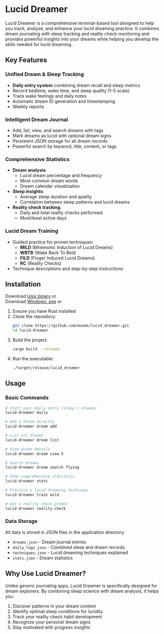 # Lucid Dreamer

Lucid Dreamer is a comprehensive terminal-based tool designed to help you track, analyze, and enhance your lucid dreaming practice. It combines dream journaling with sleep tracking and reality check monitoring and provides powerful insights into your dreams while helping you develop the skills needed for lucid dreaming.

## Key Features

### Unified Dream & Sleep Tracking
- **Daily entry system** combining dream recall and sleep metrics
- Record bedtime, wake time, and sleep quality (1-5 scale)
- Track wake feelings and daily notes
- Automatic dream ID generation and timestamping
- Weekly reports

### Intelligent Dream Journal
- Add, list, view, and search dreams with tags
- Mark dreams as lucid with optional dream signs
- Persistent JSON storage for all dream records
- Powerful search by keyword, title, content, or tags

### Comprehensive Statistics
- **Dream analysis**: 
  - Lucid dream percentage and frequency
  - Most common dream words
  - Dream calendar visualization
- **Sleep insights**:
  - Average sleep duration and quality
  - Correlation between sleep patterns and lucid dreams
- **Reality check tracking**:
  - Daily and total reality checks performed
  - Most/least active days

### Lucid Dream Training
- Guided practice for proven techniques:
  - **MILD** (Mnemonic Induction of Lucid Dreams)
  - **WBTB** (Wake Back To Bed)
  - **FILD** (Finger Induced Lucid Dreams)
  - **RC** (Reality Checks)
- Technique descriptions and step-by-step instructions

## Installation

Download [Unix binary](https://hc-cdn.hel1.your-objectstorage.com/s/v3/57db2c4a99c09bca74aa82f7ba198830411c3fda_lucid_dreamer) or  
Download [Windows .exe](https://hc-cdn.hel1.your-objectstorage.com/s/v3/c426bbcf2736fce81bccbf73747d51dcfa18ad5b_lucid_dreamer.exe) or  

1. Ensure you have Rust installed
2. Clone the repository:
   ```bash
   git clone https://github.com/mzums/lucid_dreamer.git
   cd lucid-dreamer
   ```
3. Build the project:
   ```bash
   cargo build --release
   ```
4. Run the executable:
   ```bash
   ./target/release/lucid_dreamer
   ```

## Usage

### Basic Commands

```bash
# Start your daily entry (sleep + dreams)
lucid-dreamer daily

# Add a dream directly
lucid-dreamer dream add

# List all dreams
lucid-dreamer dream list

# View dream details
lucid-dreamer dream view 5

# Search dreams
lucid-dreamer dream search flying

# Show comprehensive statistics
lucid-dreamer stats

# Practice a lucid dreaming technique
lucid-dreamer train mild

# Get a reality check prompt
lucid-dreamer reality-check
```

### Data Storage

All data is stored in JSON files in the application directory:

- `dreams.json` - Dream journal entries
- `daily_logs.json` - Combined sleep and dream records
- `techniques.json` - Lucid dreaming techniques explained
- `stats.json` - Dream statistics

## Why Use Lucid Dreamer?

Unlike generic journaling apps, Lucid Dreamer is specifically designed for dream explorers. By combining sleep science with dream analysis, it helps you:

1. Discover patterns in your dream content
2. Identify optimal sleep conditions for lucidity
3. Track your reality check habit development
4. Recognize your personal dream signs
5. Stay motivated with progress insights

